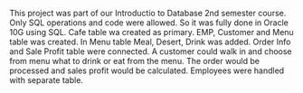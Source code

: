 This project was part of our Introductio to Database 2nd semester course.
Only SQL operations and  code were allowed.
So it was fully done in Oracle 10G using SQL.
Cafe table wa created as primary.
EMP, Customer and Menu table was created.
In Menu table Meal, Desert, Drink was added.
Order Info and Sale Profit table were connected.
A customer could walk in and choose from menu what to drink or eat from the menu.
The order would be processed and sales profit would be calculated.
Employees were handled with separate table.
